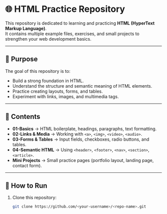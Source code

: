 # 🌐 HTML Practice Repository

This repository is dedicated to learning and practicing **HTML (HyperText Markup Language)**.  
It contains multiple example files, exercises, and small projects to strengthen your web development basics.

---

## 📌 Purpose
The goal of this repository is to:
- Build a strong foundation in HTML.
- Understand the structure and semantic meaning of HTML elements.
- Practice creating layouts, forms, and tables.
- Experiment with links, images, and multimedia tags.

---

## 📂 Contents
- **01-Basics** → HTML boilerplate, headings, paragraphs, text formatting.  
- **02-Links & Media** → Working with `<a>`, `<img>`, `<video>`, `<audio>`.  
- **03-Forms & Tables** → Input fields, checkboxes, radio buttons, and tables.  
- **04-Semantic HTML** → Using `<header>`, `<footer>`, `<nav>`, `<section>`, `<article>`.  
- **Mini Projects** → Small practice pages (portfolio layout, landing page, contact form).  

---

## 🚀 How to Run
1. Clone this repository:
   ```bash
   git clone https://github.com/<your-username>/<repo-name>.git


